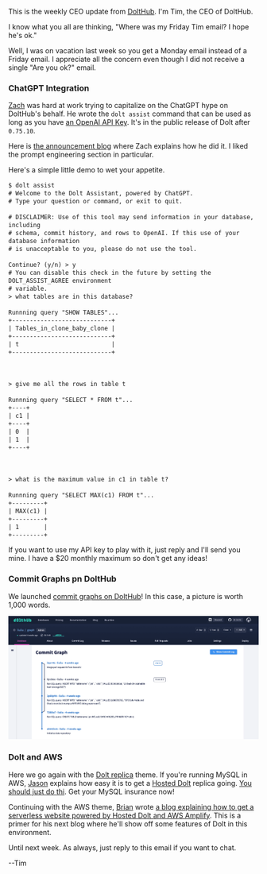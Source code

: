This is the weekly CEO update from [DoltHub](https://www.dolthub.com/). I'm Tim, the CEO of DoltHub. 

I know what you all are thinking, "Where was my Friday Tim email? I hope he's ok." 

Well, I was on vacation last week so you get a Monday email instead of a Friday email. I appreciate all the concern even though I did not receive a single "Are you ok?" email. 

### ChatGPT Integration

[Zach](https://www.dolthub.com/team#zach) was hard at work trying to capitalize on the ChatGPT hype on DoltHub's behalf. He wrote the `dolt assist` command that can be used as long as you have [an OpenAI API Key](https://platform.openai.com/account/api-keys). It's in the public release of Dolt after `0.75.10`. 

Here is [the announcement blog](https://www.dolthub.com/blog/2023-03-07-dolt-assistant/) where Zach explains how he did it. I liked the prompt engineering section in particular. 

Here's a simple little demo to wet your appetite. 

```
$ dolt assist
# Welcome to the Dolt Assistant, powered by ChatGPT.
# Type your question or command, or exit to quit.

# DISCLAIMER: Use of this tool may send information in your database, including 
# schema, commit history, and rows to OpenAI. If this use of your database information 
# is unacceptable to you, please do not use the tool.

Continue? (y/n) > y
# You can disable this check in the future by setting the DOLT_ASSIST_AGREE environment 
# variable.
> what tables are in this database?

Runnning query "SHOW TABLES"...
+----------------------------+
| Tables_in_clone_baby_clone |
+----------------------------+
| t                          |
+----------------------------+



> give me all the rows in table t

Runnning query "SELECT * FROM t"...
+----+
| c1 |
+----+
| 0  |
| 1  |
+----+



> what is the maximum value in c1 in table t?

Runnning query "SELECT MAX(c1) FROM t"...
+---------+
| MAX(c1) |
+---------+
| 1       |
+---------+

```

If you want to use my API key to play with it, just reply and I'll send you mine. I have a $20 monthly maximum so don't get any ideas!

### Commit Graphs pn DoltHub

We launched [commit graphs on DoltHub](https://www.dolthub.com/blog/2023-04-03-introducing-the-dolthub-commit-graph/)! In this case, a picture is worth 1,000 words.

[![DoltHub Commit Graphs](../images/commit-graph-dolthub.png)](https://www.dolthub.com/blog/2023-04-03-introducing-the-dolthub-commit-graph/)

### Dolt and AWS

Here we go again with the [Dolt replica](https://www.dolthub.com/blog/2023-04-05-versioned-mysql-replicas-on-hosted-dolt/) theme. If you're running MySQL in AWS, [Jason](https://www.dolthub.com/team#brian) explains how easy it is to get a [Hosted Dolt](https://hosted.doltdb.com/) replica going. [You should just do thi](https://www.dolthub.com/blog/2023-04-05-versioned-mysql-replicas-on-hosted-dolt/). Get your MySQL insurance now!

Continuing with the AWS theme, [Brian](https://www.dolthub.com/team#brian) wrote [a blog explaining how to get a serverless website powered by Hosted Dolt and AWS Amplify](https://www.dolthub.com/blog/2023-03-31-dolt-amplify-webapp/). This is a primer for his next blog where he'll show off some features of Dolt in this environment.

Until next week. As always, just reply to this email if you want to chat.

--Tim
